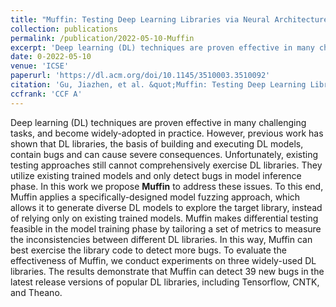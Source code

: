 ```yaml
---
title: "Muffin: Testing Deep Learning Libraries via Neural Architecture Fuzzing"
collection: publications
permalink: /publication/2022-05-10-Muffin
excerpt: 'Deep learning (DL) techniques are proven effective in many challenging tasks, and become widely-adopted in practice. However, previous work has shown that DL libraries, the basis of building and executing DL models, contain bugs and can cause severe consequences. Unfortunately, existing testing approaches still cannot comprehensively exercise DL libraries. They utilize existing trained models and only detect bugs in model inference phase. In this work we propose <strong>Muffin</strong> to address these issues. To this end, Muffin applies a specifically-designed model fuzzing approach, which allows it to generate diverse DL models to explore the target library, instead of relying only on existing trained models. Muffin makes differential testing feasible in the model training phase by tailoring a set of metrics to measure the inconsistencies between different DL libraries. In this way, Muffin can best exercise the library code to detect more bugs. To evaluate the effectiveness of Muffin, we conduct experiments on three widely-used DL libraries. The results demonstrate that Muffin can detect 39 new bugs in the latest release versions of popular DL libraries, including Tensorflow, CNTK, and Theano.'
date: 0-2022-05-10
venue: 'ICSE'
paperurl: 'https://dl.acm.org/doi/10.1145/3510003.3510092'
citation: 'Gu, Jiazhen, et al. &quot;Muffin: Testing Deep Learning Libraries via Neural Architecture Fuzzing.&quot; Proceedings of the 44th International Conference on Software Engineering (ICSE). 2022.'
ccfrank: 'CCF A'
---
```

Deep learning (DL) techniques are proven effective in many challenging tasks, and become widely-adopted in practice. However, previous work has shown that DL libraries, the basis of building and executing DL models, contain bugs and can cause severe consequences. Unfortunately, existing testing approaches still cannot comprehensively exercise DL libraries. They utilize existing trained models and only detect bugs in model inference phase. In this work we propose <strong>Muffin</strong> to address these issues. To this end, Muffin applies a specifically-designed model fuzzing approach, which allows it to generate diverse DL models to explore the target library, instead of relying only on existing trained models. Muffin makes differential testing feasible in the model training phase by tailoring a set of metrics to measure the inconsistencies between different DL libraries. In this way, Muffin can best exercise the library code to detect more bugs. To evaluate the effectiveness of Muffin, we conduct experiments on three widely-used DL libraries. The results demonstrate that Muffin can detect 39 new bugs in the latest release versions of popular DL libraries, including Tensorflow, CNTK, and Theano.
